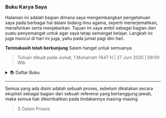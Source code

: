 ### Buku Karya Saya

Halaman ini adalah bagian dimana saya mengembangkan pengetahuan saya pada berbagai hal dalam bidang ilmu agama, seperti menerjemahkan, menafsirkan serta menjabarkan. Tujuan ini saya ambil sebagai bagian dari suatu penyemangat untuk agar saya tetap semangat belajar. Langkah ini juga muncul di hari ini juga, yaitu pada jumat pagi dini hari.

**Terimakasih telah berkunjung**
Salam hangat untuk semuanya

> Tulisan dibuat pada Jumat, 1 Muharram 1447 H | 27 Juni 2025 | 09:00 Wib

<details>
  <summary>📚 Daftar Buku</summary>

<div style="font-size: 10px;">
    <a href="../book/README.md">
📗 Bidang Agama
</div>

  <div style=
  "padding-left: 20px">
  <details>
    <summary>
    <a>📖 Terjemahan</a>
    </summary>
    <div style="padding-left: 20px">
      <ul>
        <li>
        <a href=
    "../book/talim_mutaallim/README.md"
    >📕 Ta'lim Muta'alim
        </a>
        </li>
      </ul>
    </div>
    <div style=
    "padding-left: 20px">
      <ul>
        <li>
        <a href="../book/lubabul_hadits/README.md"
    >📕 Lubabul Hadits
        </a>
        </li>
      </ul>
    </div>
    </summary>
  </summary>
</summary>
   </details>
  </details>
</details>

---

Semua yang ada disini adalah sebuah proses, sebelum dikatakan secara eksplisit sebagai bagian dari sebuah referensi yang bertanggung jawab, maka semua hak dikembalikan pada tindakannya masing-masing

> 🔃 Dalam Proses
